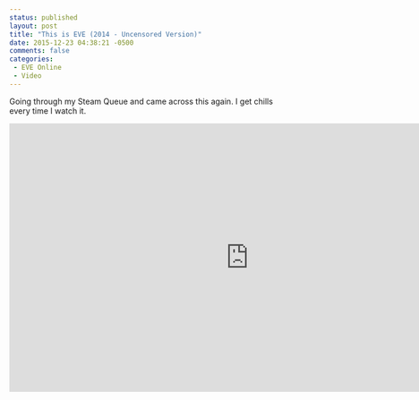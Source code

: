 ```yaml
---
status: published
layout: post
title: "This is EVE (2014 - Uncensored Version)"
date: 2015-12-23 04:38:21 -0500
comments: false
categories:
 - EVE Online
 - Video
---
```


Going through my Steam Queue and came across this again. I get chills every time I watch it.

<iframe  width="853" height="480" src="https://www.youtube.com/embed/AdfFnTt2UT0?controls=1&amp;showinfo=0" frameborder="0" allowfullscreen></iframe>